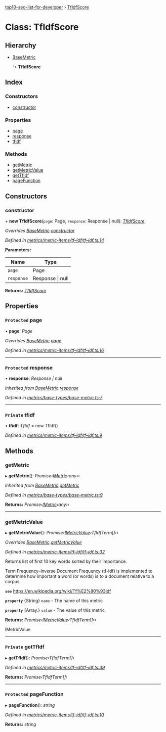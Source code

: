 [top10-seo-list-for-developer](../README.md) › [TfIdfScore](tfidfscore.md)

# Class: TfIdfScore

## Hierarchy

* [BaseMetric](basemetric.md)

  ↳ **TfIdfScore**

## Index

### Constructors

* [constructor](tfidfscore.md#constructor)

### Properties

* [page](tfidfscore.md#protected-page)
* [response](tfidfscore.md#protected-response)
* [tfidf](tfidfscore.md#private-tfidf)

### Methods

* [getMetric](tfidfscore.md#getmetric)
* [getMetricValue](tfidfscore.md#getmetricvalue)
* [getTfIdf](tfidfscore.md#private-gettfidf)
* [pageFunction](tfidfscore.md#protected-pagefunction)

## Constructors

###  constructor

\+ **new TfIdfScore**(`page`: Page, `response`: Response | null): *[TfIdfScore](tfidfscore.md)*

*Overrides [BaseMetric](basemetric.md).[constructor](basemetric.md#constructor)*

*Defined in [metrics/metric-items/tf–idf/tf–idf.ts:14](https://github.com/deepcrawl/top10-seo-list-for-developer/blob/a94cda7/src/metrics/metric-items/tf–idf/tf–idf.ts#L14)*

**Parameters:**

Name | Type |
------ | ------ |
`page` | Page |
`response` | Response &#124; null |

**Returns:** *[TfIdfScore](tfidfscore.md)*

## Properties

### `Protected` page

• **page**: *Page*

*Overrides [BaseMetric](basemetric.md).[page](basemetric.md#protected-page)*

*Defined in [metrics/metric-items/tf–idf/tf–idf.ts:16](https://github.com/deepcrawl/top10-seo-list-for-developer/blob/a94cda7/src/metrics/metric-items/tf–idf/tf–idf.ts#L16)*

___

### `Protected` response

• **response**: *Response | null*

*Inherited from [BaseMetric](basemetric.md).[response](basemetric.md#protected-response)*

*Defined in [metrics/base-types/base-metric.ts:7](https://github.com/deepcrawl/top10-seo-list-for-developer/blob/a94cda7/src/metrics/base-types/base-metric.ts#L7)*

___

### `Private` tfidf

• **tfidf**: *TfIdf* =  new TfIdf()

*Defined in [metrics/metric-items/tf–idf/tf–idf.ts:9](https://github.com/deepcrawl/top10-seo-list-for-developer/blob/a94cda7/src/metrics/metric-items/tf–idf/tf–idf.ts#L9)*

## Methods

###  getMetric

▸ **getMetric**(): *Promise‹[IMetric](../interfaces/imetric.md)‹any››*

*Inherited from [BaseMetric](basemetric.md).[getMetric](basemetric.md#getmetric)*

*Defined in [metrics/base-types/base-metric.ts:9](https://github.com/deepcrawl/top10-seo-list-for-developer/blob/a94cda7/src/metrics/base-types/base-metric.ts#L9)*

**Returns:** *Promise‹[IMetric](../interfaces/imetric.md)‹any››*

___

###  getMetricValue

▸ **getMetricValue**(): *Promise‹[IMetricValue](../interfaces/imetricvalue.md)‹TfIdfTerm[]››*

*Overrides [BaseMetric](basemetric.md).[getMetricValue](basemetric.md#abstract-getmetricvalue)*

*Defined in [metrics/metric-items/tf–idf/tf–idf.ts:32](https://github.com/deepcrawl/top10-seo-list-for-developer/blob/a94cda7/src/metrics/metric-items/tf–idf/tf–idf.ts#L32)*

Returns list of first 10 key words sorted by their importance.

Term Frequency–Inverse Document Frequency (tf-idf) is implemented to determine how important a word (or words) is to a document relative to a corpus.

**`see`** https://en.wikipedia.org/wiki/Tf%E2%80%93idf

**`property`** {String} `name` - The name of this metric

**`property`** {Array.<TfIdfTerm>} `value` - The value of this metric

**Returns:** *Promise‹[IMetricValue](../interfaces/imetricvalue.md)‹TfIdfTerm[]››*

IMetricValue

___

### `Private` getTfIdf

▸ **getTfIdf**(): *Promise‹TfIdfTerm[]›*

*Defined in [metrics/metric-items/tf–idf/tf–idf.ts:39](https://github.com/deepcrawl/top10-seo-list-for-developer/blob/a94cda7/src/metrics/metric-items/tf–idf/tf–idf.ts#L39)*

**Returns:** *Promise‹TfIdfTerm[]›*

___

### `Protected` pageFunction

▸ **pageFunction**(): *string*

*Defined in [metrics/metric-items/tf–idf/tf–idf.ts:10](https://github.com/deepcrawl/top10-seo-list-for-developer/blob/a94cda7/src/metrics/metric-items/tf–idf/tf–idf.ts#L10)*

**Returns:** *string*
